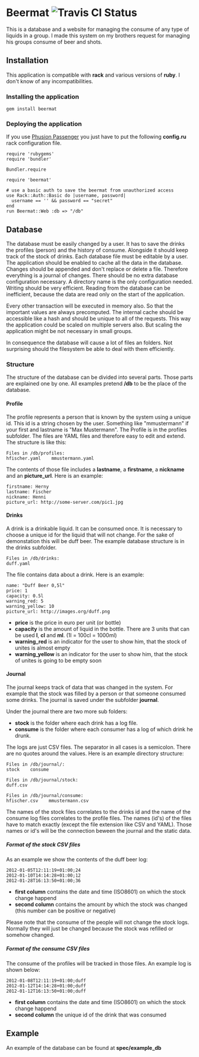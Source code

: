 # Beermat ![Travis CI Status](https://secure.travis-ci.org/threez/beermat.png "Travis CI Status")

This is a database and a website for managing the consume of any type of liquids in a group. I made this system on my brothers request for managing his groups consume of beer and shots.

## Installation

This application is compatible with **rack** and various versions of **ruby**. I don't know of any incompatibilities.

### Installing the application

    gem install beermat

### Deploying the application

If you use [Phusion Passenger](http://www.modrails.com/index.html) you just have to put the following **config.ru** rack configuration file.

    require 'rubygems'
    require 'bundler'

    Bundler.require

    require 'beermat'
    
    # use a basic auth to save the beermat from unauthorized access
    use Rack::Auth::Basic do |username, password|
      username == '' && password == "secret"
    end
    run Beermat::Web :db => "/db"

## Database

The database must be easily changed by a user. It has to save the drinks the profiles (person) and the history of consume. Alongside it should keep track of the stock of drinks. Each database file must be editable by a user. The application should be enabled to cache all the data in the database. Changes should be appended and don't replace or delete a file. Therefore everything is a journal of changes. There should be no extra database configuration necessary. A directory name is the only configuration needed. Writing should be very efficient. Reading from the database can be inefficient, because the data are read only on the start of the application. 

Every other transaction will be executed in memory also. So that the important values are always precomputed. The internal cache should be accessible like a hash and should be unique to all of the requests. This way the application could be scaled on multiple servers also. But scaling the application might be not necessary in small groups.

In consequence the database will cause a lot of files an folders. Not surprising should the filesystem be able to deal with them efficiently.

### Structure

The structure of the database can be divided into several parts. Those parts are explained one by one. All examples pretend **/db** to be the place of the database.

#### Profile

The profile represents a person that is known by the system using a unique id. This id is a string chosen by the user. Something like "mmustermann" if your first and lastname is "Max Mustermann". The Profile is in the profiles subfolder. The files are YAML files and therefore easy to edit and extend. The structure is like this:

    Files in /db/profiles:
    hfischer.yaml    mmustermann.yaml

The contents of those file includes a **lastname**, a **firstname**, a **nickname** and an **picture\_url**. Here is an example:

    firstname: Herny
    lastname: Fischer
    nickname: Henni
    picture_url: http://some-server.com/pic1.jpg

#### Drinks

A drink is a drinkable liquid. It can be consumed once. It is necessary to choose a unique id for the liquid that will not change. For the sake of demonstation this will be duff beer. The example database structure is in the drinks subfolder.

    Files in /db/drinks:
    duff.yaml

The file contains data about a drink. Here is an example:

    name: "Duff Beer 0,5l"
    price: 1
    capacity: 0.5l
    warning_red: 5
    warning_yellow: 10
    picture_url: http://images.org/duff.png

* **price** is the price in euro per unit (or bottle)
* **capacity** is the amount of liquid in the bottle. There are 3 units that can be used **l**, **cl** and **ml**. (1l = 100cl = 1000ml)
* **warning_red** is an indicator for the user to show him, that the stock of unites is almost empty
* **warning_yellow** is an indicator for the user to show him, that the stock of unites is going to be empty soon

#### Journal

The journal keeps track of data that was changed in the system. For example that the stock was filled by a person or that someone consumed some drinks. The journal is saved under the subfolder **journal**.

Under the journal there are two more sub folders:

* **stock** is the folder where each drink has a log file. 
* **consume** is the folder where each consumer has a log of which drink he drunk.

The logs are just CSV files. The separator in all cases is a semicolon. There are no quotes around the values. Here is an example directory structure:

    Files in /db/journal/:
    stock    consume
    
    Files in /db/journal/stock:
    duff.csv
    
    Files in /db/journal/consume:
    hfischer.csv    mmustermann.csv

The names of the stock files correlates to the drinks id and the name of the consume log files correlates to the profile files. The names (id's) of the files have to match exactly (except the file extension like CSV and YAML). Those names or id's will be the connection beween the journal and the static data.

##### Format of the stock CSV files

As an example we show the contents of the duff beer log:

    2012-01-05T12:11:19+01:00;24
    2012-01-10T14:14:28+01:00;12
    2012-01-28T16:13:50+01:00;36
    
* **first column** contains the date and time (ISO8601) on which the stock change happend
* **second column** contains the amount by which the stock was changed (this number can be positive or negative)

Please note that the consume of the people will not change the stock logs. Normally they will just be changed because the stock was refilled or somehow changed.

##### Format of the consume CSV files

The consume of the profiles will be tracked in those files. An example log is shown below:
    
    2012-01-08T12:11:19+01:00;duff
    2012-01-12T14:14:28+01:00;duff
    2012-01-12T16:13:50+01:00;duff

* **first column** contains the date and time (ISO8601) on which the stock change happend
* **second column** the unique id of the drink that was consumed

## Example

An example of the database can be found at **spec/example\_db**
